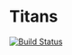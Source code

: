 # Titans

[![Build Status](https://travis-ci.com/ivanallen/Titans.svg?branch=master)]((https://travis-ci.com/ivanallen/Titans))

